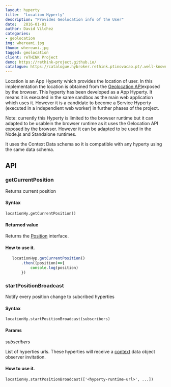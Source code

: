 ```yaml
---
layout: hyperty
title:  "Location Hyperty"
description: "Provides Geolocation info of the User"
date:   2016-01-01
author: David Vilchez
categories:
- geolocation
img: whereami.jpg
thumb: whereami.jpg
tagged: geolocation
client: reTHINK Project
demo: https://rethink-project.github.io/
catalogue: https://catalogue.hybroker.rethink.ptinovacao.pt/.well-known/hyperty/Location
---
```



Location is an App Hyperty which provides the location of user. In this implementation the location is obtained from the [Geolocation API](https://dev.w3.org/geo/api/spec-source.html)exposed by the browser.
This hyperty has been developed as a App Hyperty. It means it is executed in the same sandbox as the main web application which uses it. However it is a candidate to become a Service Hyperty (executed in a independient web worker) in further phases of the project.

Note: currently this Hyperty is limited to the browser runtime but it can adapted to be usablein the browser runtime as it uses the Gelocation API exposed by the browser. However it can be adapted to be used in the Node.js and Standalone runtimes.

It uses the Context Data schema so it is compatible with any hyperty using the same data schema.

## API

### getCurrentPosition

Returns current position

#### Syntax

   `locationHy.getCurrentPosition()`

#### Returned value

Returns the [Position](https://developer.mozilla.org/en-US/docs/Web/API/Position) interface.

#### How to use it.

```javascript
   locationHyp.getCurrentPosition()
       .then((position)=>{
           console.log(position)
       })
```

### startPositionBroadcast

Notify every position change to subcribed hyperties

#### Syntax

   `locationHy.startPositionBroadcast(subscribers)`

#### Params

*subscribers*

List of hyperties urls. These hyperties will receive a [context](../../specs/datamodel/data-objects/context/) data object observer invitation.

#### How to use it.

   `locationHy.startPositionBroadcast(['<hyperty-runtime-url>', ...])`
